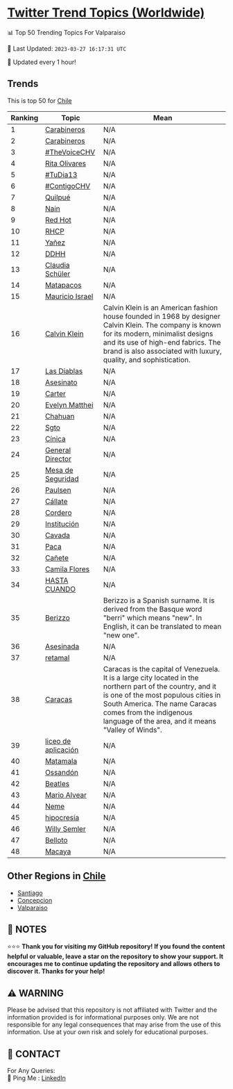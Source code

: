 [Twitter Trend Topics (Worldwide)](https://github.com/ErcinDedeoglu/Twitter-Trend-Topics)
==========


📊 Top 50 Trending Topics For Valparaiso

📆 Last Updated: `2023-03-27 16:17:31 UTC`

🔧 Updated every 1 hour!


## Trends

This is top 50 for [Chile](</Chile>)

| Ranking | Topic | Mean |
| ------- | ------------ | ------------ |
| 1 | [Carabineros](http://twitter.com/search?q=Carabineros) | N/A |
| 2 | [Carabineros](http://twitter.com/search?q=Carabineros) | N/A |
| 3 | [#TheVoiceCHV](http://twitter.com/search?q=%23TheVoiceCHV) | N/A |
| 4 | [Rita Olivares](http://twitter.com/search?q=Rita+Olivares) | N/A |
| 5 | [#TuDia13](http://twitter.com/search?q=%23TuDia13) | N/A |
| 6 | [#ContigoCHV](http://twitter.com/search?q=%23ContigoCHV) | N/A |
| 7 | [Quilpué](http://twitter.com/search?q=Quilpu%c3%a9) | N/A |
| 8 | [Nain](http://twitter.com/search?q=Nain) | N/A |
| 9 | [Red Hot](http://twitter.com/search?q=Red+Hot) | N/A |
| 10 | [RHCP](http://twitter.com/search?q=RHCP) | N/A |
| 11 | [Yañez](http://twitter.com/search?q=Ya%c3%b1ez) | N/A |
| 12 | [DDHH](http://twitter.com/search?q=DDHH) | N/A |
| 13 | [Claudia Schüler](http://twitter.com/search?q=Claudia+Sch%c3%bcler) | N/A |
| 14 | [Matapacos](http://twitter.com/search?q=Matapacos) | N/A |
| 15 | [Mauricio Israel](http://twitter.com/search?q=Mauricio+Israel) | N/A |
| 16 | [Calvin Klein](http://twitter.com/search?q=Calvin+Klein) | Calvin Klein is an American fashion house founded in 1968 by designer Calvin Klein. The company is known for its modern, minimalist designs and its use of high-end fabrics. The brand is also associated with luxury, quality, and sophistication. |
| 17 | [Las Diablas](http://twitter.com/search?q=Las+Diablas) | N/A |
| 18 | [Asesinato](http://twitter.com/search?q=Asesinato) | N/A |
| 19 | [Carter](http://twitter.com/search?q=Carter) | N/A |
| 20 | [Evelyn Matthei](http://twitter.com/search?q=Evelyn+Matthei) | N/A |
| 21 | [Chahuan](http://twitter.com/search?q=Chahuan) | N/A |
| 22 | [Sgto](http://twitter.com/search?q=Sgto) | N/A |
| 23 | [Cínica](http://twitter.com/search?q=C%c3%adnica) | N/A |
| 24 | [General Director](http://twitter.com/search?q=General+Director) | N/A |
| 25 | [Mesa de Seguridad](http://twitter.com/search?q=Mesa+de+Seguridad) | N/A |
| 26 | [Paulsen](http://twitter.com/search?q=Paulsen) | N/A |
| 27 | [Cállate](http://twitter.com/search?q=C%c3%a1llate) | N/A |
| 28 | [Cordero](http://twitter.com/search?q=Cordero) | N/A |
| 29 | [Institución](http://twitter.com/search?q=Instituci%c3%b3n) | N/A |
| 30 | [Cavada](http://twitter.com/search?q=Cavada) | N/A |
| 31 | [Paca](http://twitter.com/search?q=Paca) | N/A |
| 32 | [Cañete](http://twitter.com/search?q=Ca%c3%b1ete) | N/A |
| 33 | [Camila Flores](http://twitter.com/search?q=Camila+Flores) | N/A |
| 34 | [HASTA CUANDO](http://twitter.com/search?q=HASTA+CUANDO) | N/A |
| 35 | [Berizzo](http://twitter.com/search?q=Berizzo) | Berizzo is a Spanish surname. It is derived from the Basque word "berri" which means "new". In English, it can be translated to mean "new one". |
| 36 | [Asesinada](http://twitter.com/search?q=Asesinada) | N/A |
| 37 | [retamal](http://twitter.com/search?q=retamal) | N/A |
| 38 | [Caracas](http://twitter.com/search?q=Caracas) | Caracas is the capital of Venezuela. It is a large city located in the northern part of the country, and it is one of the most populous cities in South America. The name Caracas comes from the indigenous language of the area, and it means "Valley of Winds". |
| 39 | [liceo de aplicación](http://twitter.com/search?q=liceo+de+aplicaci%c3%b3n) | N/A |
| 40 | [Matamala](http://twitter.com/search?q=Matamala) | N/A |
| 41 | [Ossandón](http://twitter.com/search?q=Ossand%c3%b3n) | N/A |
| 42 | [Beatles](http://twitter.com/search?q=Beatles) | N/A |
| 43 | [Mario Alvear](http://twitter.com/search?q=Mario+Alvear) | N/A |
| 44 | [Neme](http://twitter.com/search?q=Neme) | N/A |
| 45 | [hipocresía](http://twitter.com/search?q=hipocres%c3%ada) | N/A |
| 46 | [Willy Semler](http://twitter.com/search?q=Willy+Semler) | N/A |
| 47 | [Belloto](http://twitter.com/search?q=Belloto) | N/A |
| 48 | [Macaya](http://twitter.com/search?q=Macaya) | N/A |



## Other Regions in [Chile](</Chile>)

* [Santiago](</Chile/Santiago.md>)
* [Concepcion](</Chile/Concepcion.md>)
* [Valparaiso](</Chile/Valparaiso.md>)



## 📝 NOTES

⭐⭐⭐ **Thank you for visiting my GitHub repository! If you found the content helpful or valuable, leave a star on the repository to show your support. It encourages me to continue updating the repository and allows others to discover it. Thanks for your help!**


## ⚠️ WARNING

Please be advised that this repository is not affiliated with Twitter and the information provided is for informational purposes only. We are not responsible for any legal consequences that may arise from the use of this information. Use at your own risk and solely for educational purposes.


## 📨 CONTACT

 For Any Queries:  
            🏓 Ping Me : [LinkedIn](https://www.linkedin.com/in/ercindedeoglu/)
